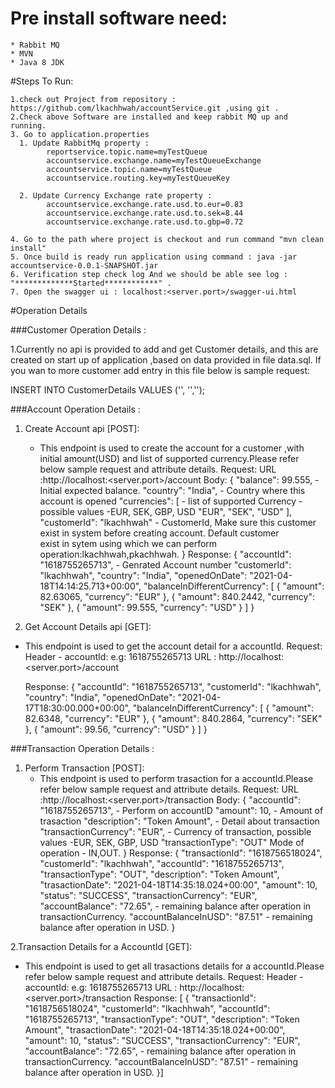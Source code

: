 # Pre install software need:
~~~
* Rabbit MQ
* MVN
* Java 8 JDK
~~~

#Steps To Run:
~~~
1.check out Project from repository : https://github.com/lkachhwah/accountService.git ,using git .
2.Check above Software are installed and keep rabbit MQ up and running.
3. Go to application.properties 
  1. Update RabbitMq property :
	    reportservice.topic.name=myTestQueue
	    accountservice.exchange.name=myTestQueueExchange
	    accountservice.topic.name=myTestQueue
	    accountservice.routing.key=myTestQueueKey
  
  2. Update Currency Exchange rate property :
	    accountservice.exchange.rate.usd.to.eur=0.83
	    accountservice.exchange.rate.usd.to.sek=8.44
	    accountservice.exchange.rate.usd.to.gbp=0.72

4. Go to the path where project is checkout and run command "mvn clean install"
5. Once build is ready run application using command : java -jar accountservice-0.0.1-SNAPSHOT.jar
6. Verification step check log And we should be able see log : "*************Started************" .
7. Open the swagger ui : localhost:<server.port>/swagger-ui.html
~~~
#Operation Details

###Customer  Operation Details :

1.Currently no api is provided to add and get Customer details, and this are created on start up of application ,based on data provided in file  data.sql. If you wan to
  more customer  add entry in this file below is sample request:
  
  INSERT INTO CustomerDetails VALUES ('<CustomerID>', '<Customer Name>','<Customer Email>');
  

###Account Operation Details :

1. Create Account api [POST]:
	- This endpoint is used to create the account for a customer ,with initial amount(USD) and list of supported currency.Please refer below sample request and attribute
	  details.
		Request:
		URL :http://localhost:<server.port>/account
		Body:
		{
		  "balance": 99.555,  - Initial expected balance.
		  "country": "India", - Country where this account is opened
		  "currencies": [   - list of supported Currency - possible values -EUR, SEK, GBP, USD
		    "EUR",
			"SEK",
			"USD"
		  ],
		  "customerId": "lkachhwah"  - CustomerId, Make sure this customer exist in system before creating account. Default customer    
		                               exist in sytem using which we can perform operation:lkachhwah,pkachhwah. 
		}
		  Response:
		   {
			  "accountId": "1618755265713", - Genrated Account number
			  "customerId": "lkachhwah",
			  "country": "India",
			  "openedOnDate": "2021-04-18T14:14:25.713+00:00",
			  "balanceInDifferentCurrency": [
			    {
			      "amount": 82.63065,
			      "currency": "EUR"
			    },
			    {
			      "amount": 840.2442,
			      "currency": "SEK"
			    },
			    {
			      "amount": 99.555,
			      "currency": "USD"
			    }
			  ]
			}
		
2. Get  Account Details api [GET]:
  -	This endpoint is used to get  the account detail for a accountId.
    Request:
        Header - accountId: <Account number generated in create call> e.g: 1618755265713
        URL : http://localhost:<server.port>/account
        
    Response:
		    {
		  "accountId": "1618755265713",
		  "customerId": "lkachhwah",
		  "country": "India",
		  "openedOnDate": "2021-04-17T18:30:00.000+00:00",
		  "balanceInDifferentCurrency": [
		    {
		      "amount": 82.6348,
		      "currency": "EUR"
		    },
		    {
		      "amount": 840.2864,
		      "currency": "SEK"
		    },
		    {
		      "amount": 99.56,
		      "currency": "USD"
		    }
		  ]
		}

###Transaction Operation Details :
1. Perform Transaction [POST]:
   - This endpoint is used to perform trasaction for a accountId.Please refer below sample request and attribute details.
      Request:
        URL :http://localhost:<server.port>/transaction
        Body:
		{
			  "accountId": "1618755265713", - Perform on accountID
			  "amount": 10,   - Amount of trasaction 
			  "description": "Token Amount", - Detail about transaction
			  "transactionCurrency": "EUR",   - Currency of transaction,  possible values -EUR, SEK, GBP, USD
			  "transactionType": "OUT"   Mode of operation - IN,OUT.
			}
	  Response:
				  {
			  "transactionId": "1618756518024",
			  "customerId": "lkachhwah",
			  "accountId": "1618755265713",
			  "transactionType": "OUT",
			  "description": "Token Amount",
			  "trasactionDate": "2021-04-18T14:35:18.024+00:00", 
			  "amount": 10,
			  "status": "SUCCESS",
			  "transactionCurrency": "EUR",
			  "accountBalance": "72.65",  - remaining balance after operation in transactionCurrency.
			  "accountBalanceInUSD": "87.51" - remaining balance after operation in USD.
			}
        
2.Transaction Details for a AccountId [GET]:
   - This endpoint is used to get all  trasactions details  for a accountId.Please refer below sample request and attribute details.
        Request:
        Header - accountId: <Account number generated in create call> e.g: 1618755265713
        URL : http://localhost:<server.port>/transaction
	  Response:
			[	  {
			  "transactionId": "1618756518024",
			  "customerId": "lkachhwah",
			  "accountId": "1618755265713",
			  "transactionType": "OUT",
			  "description": "Token Amount",
			  "trasactionDate": "2021-04-18T14:35:18.024+00:00", 
			  "amount": 10,
			  "status": "SUCCESS",
			  "transactionCurrency": "EUR",
			  "accountBalance": "72.65",  - remaining balance after operation in transactionCurrency.
			  "accountBalanceInUSD": "87.51" - remaining balance after operation in USD.
			}]
